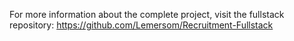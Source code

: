 For more information about the complete project, visit the fullstack repository: https://github.com/Lemersom/Recruitment-Fullstack
